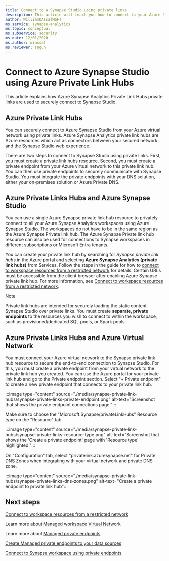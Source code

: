```yaml
---
title: Connect to a Synapse Studio using private links
description: This article will teach you how to connect to your Azure Synapse Studio using private links
author: WilliamDAssafMSFT 
ms.service: synapse-analytics 
ms.topic: conceptual
ms.subservice: security 
ms.date: 12/01/2020 
ms.author: wiassaf
ms.reviewer: sngun
---
```


# Connect to Azure Synapse Studio using Azure Private Link Hubs 

This article explains how Azure Synapse Analytics Private Link Hubs private links are used to securely connect to Synapse Studio. 

## Azure Private Link Hubs 
You can securely connect  to Azure Synapse Studio from your Azure virtual network using private links. Azure Synapse Analytics private link hubs are Azure resources which act as connectors between your secured network and the Synapse Studio web experience. 

There are two steps to connect to Synapse Studio using private links. First, you must create a private link hubs resource. Second, you must create a private endpoint from your Azure virtual network to this private link hub. You can then use private endpoints to securely communicate with Synapse Studio. You must integrate the private endpoints with your DNS solution, either your on-premises solution or Azure Private DNS. 

## Azure Private Links Hubs and Azure Synapse Studio
You can use a single Azure Synapse private link hub resource to privately connect to all your Azure Synapse Analytics workspaces using Azure Synapse Studio. The workspaces do not have to be in the same region as the Azure Synapse Private link hub. The Azure Synapse Private link hub resource can also be used for connections to Synapse workspaces in different subscriptions or Microsoft Entra tenants.

You can create your private link hub by searching for *Synapse private link hubs* in the Azure portal and selecting **Azure Synapse Analytics (private link hubs)** from Services. Follow the steps in the guide for how to [connect to workspace resources from a restricted network](./how-to-connect-to-workspace-from-restricted-network.md) for details. Certain URLs must be accessible from the client browser after enabling Azure Synapse private link hub. For more information, see [Connect to workspace resources from a restricted network](how-to-connect-to-workspace-from-restricted-network.md).



>[!NOTE]
>Private link hubs are intended for securely loading the static content Synapse Studio over private links. You must create **separate, private endpoints** to the  resources you wish to connect to within the workspace, such as provisioned/dedicated SQL pools, or Spark pools. 

## Azure Private Links Hubs and Azure Virtual Network
You must connect your Azure virtual network to the Synapse private link hub resource to secure the end-to-end connection to Synapse Studio. For this, you must create a private endpoint from your virtual network to the private link hub you created. You can use the Azure portal for your private link hub and go to the Private endpoint section. Select "+ Private endpoint" to create a new private endpoint that connects to your private link hub.

:::image type="content" source="./media/synapse-private-link-hubs/synapse-private-links-private-endpoint.png" alt-text="Screenshot that shows the private endpoint connections page.":::

Make sure to choose the "Microsoft.Synapse/privateLinkHubs" Resource type on the "Resource" tab.

:::image type="content" source="./media/synapse-private-link-hubs/synapse-private-links-resource-type.png" alt-text="Screenshot that shows the 'Create a private endpoint' page with 'Resource type' highlighted.":::

On "Configuration" tab, select "privatelink.azuresynapse.net" for Private DNS Zones when integrating with your virtual network and private DNS zone.

:::image type="content" source="./media/synapse-private-link-hubs/synapse-private-links-dns-zones.png" alt-text="Create a private endpoint to private link hub":::

## Next steps

[Connect to workspace resources from a restricted network](./how-to-connect-to-workspace-from-restricted-network.md)

Learn more about [Managed workspace Virtual Network](./synapse-workspace-managed-vnet.md)

Learn more about [Managed private endpoints](./synapse-workspace-managed-private-endpoints.md)

[Create Managed private endpoints to your data sources](./how-to-create-managed-private-endpoints.md)

[Connect to Synapse workspace using private endpoints](./how-to-connect-to-workspace-with-private-links.md)
